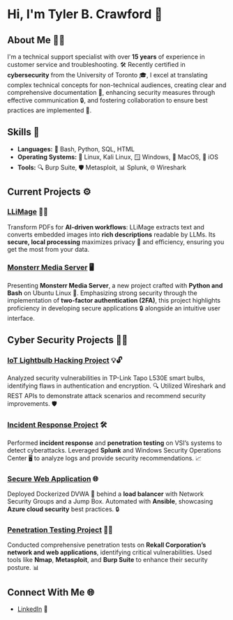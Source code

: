# Hi, I'm Tyler B. Crawford 👋

## About Me 🧑‍💻

I'm a technical support specialist with over **15 years** of experience in customer service and troubleshooting. 🛠️ Recently certified in **cybersecurity** from the University of Toronto 🎓, I excel at translating complex technical concepts for non-technical audiences, creating clear and comprehensive documentation 📝, enhancing security measures through effective communication 🔒, and fostering collaboration to ensure best practices are implemented 🤝.

## Skills 🚀

- **Languages:** 🐍 Bash, Python, SQL, HTML
- **Operating Systems:** 🐧 Linux, Kali Linux, 🪟 Windows, 🍎 MacOS, 📱 iOS
- **Tools:** 🔍 Burp Suite, 🛡️ Metasploit, 📊 Splunk, 🌐 Wireshark

## Current Projects ⚙️

### [LLiMage](https://github.com/tylerbcrawford/llimage) 📄✨
Transform PDFs for **AI-driven workflows**: LLiMage extracts text and converts embedded images into **rich descriptions** readable by LLMs. Its **secure, local processing** maximizes privacy 🔐 and efficiency, ensuring you get the most from your data.

### [Monsterr Media Server](https://github.com/tylerbcrawford/monsterr-media-server) 🖥️
Presenting **Monsterr Media Server**, a new project crafted with **Python and Bash** on Ubuntu Linux 🐧. Emphasizing strong security through the implementation of **two-factor authentication (2FA)**, this project highlights proficiency in developing secure applications 🔒 alongside an intuitive user interface.

## Cyber Security Projects 🕵️‍♂️

### [IoT Lightbulb Hacking Project](https://github.com/tylerbcrawford/iot-vulnerability-analysis) 💡🔓
Analyzed security vulnerabilities in TP-Link Tapo L530E smart bulbs, identifying flaws in authentication and encryption. 🔍 Utilized Wireshark and REST APIs to demonstrate attack scenarios and recommend security improvements. 🛡️

### [Incident Response Project](https://github.com/tylerbcrawford/vsi-splunk-siem) 🛠️
Performed **incident response** and **penetration testing** on VSI’s systems to detect cyberattacks. Leveraged **Splunk** and Windows Security Operations Center 🖥️ to analyze logs and provide security recommendations. 📈

### [Secure Web Application](https://github.com/tylerbcrawford/azure-cloud-security) 🌐
Deployed Dockerized DVWA 🐳 behind a **load balancer** with Network Security Groups and a Jump Box. Automated with **Ansible**, showcasing **Azure cloud security** best practices. 🔒

### [Penetration Testing Project](https://github.com/tylerbcrawford/rekall-penetration-testing) 🕵️‍♀️
Conducted comprehensive penetration tests on **Rekall Corporation’s network and web applications**, identifying critical vulnerabilities. Used tools like **Nmap**, **Metasploit**, and **Burp Suite** to enhance their security posture. 📊

## Connect With Me 🌐

- [LinkedIn](https://www.linkedin.com/in/tylerbcrawford) 🤝
